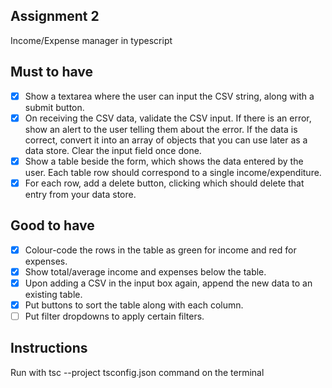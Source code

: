 ## Assignment 2 
Income/Expense manager in typescript

## Must to have 
 - [x] Show a textarea where the user can input the CSV string, along with a submit button.
 - [x] On receiving the CSV data, validate the CSV input. If there is an error, show an alert to the user telling them about the error. If the data is correct, convert it into an array of objects that you can use later as a data store. Clear the input field once done.
 - [x] Show a table beside the form, which shows the data entered by the user. Each table row should correspond to a single income/expenditure.
 - [x] For each row, add a delete button, clicking which should delete that entry from your data store.
  
## Good to have </h2>
 - [x] Colour-code the rows in the table as green for income and red for expenses.
 - [x] Show total/average income and expenses below the table.
 - [x] Upon adding a CSV in the input box again, append the new data to an existing table.
 - [x] Put buttons to sort the table along with each column.
 - [ ] Put filter dropdowns to apply certain filters.

 ## Instructions
 Run with tsc --project tsconfig.json command on the terminal

